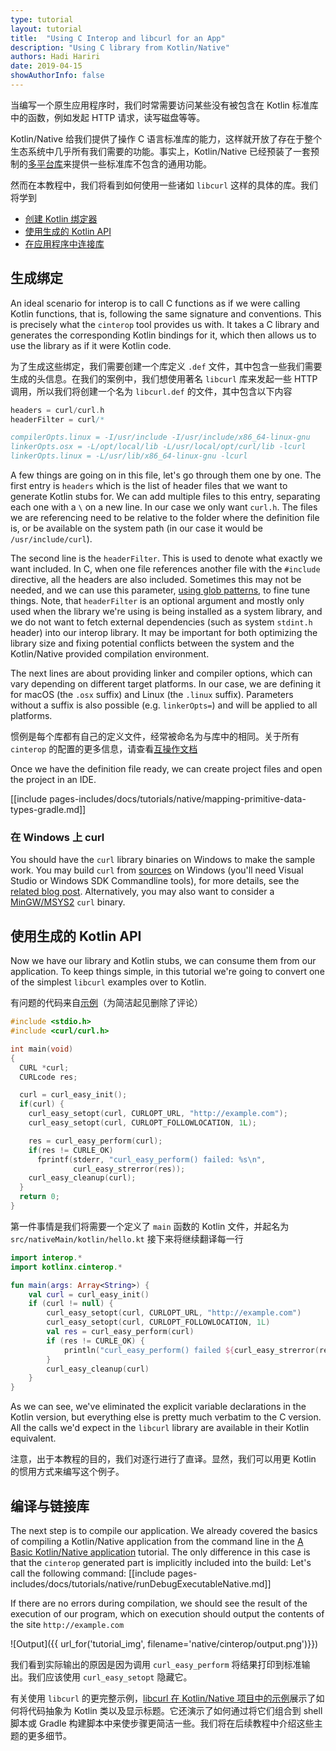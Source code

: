 ```yaml
---
type: tutorial
layout: tutorial
title:  "Using C Interop and libcurl for an App"
description: "Using C library from Kotlin/Native"
authors: Hadi Hariri 
date: 2019-04-15
showAuthorInfo: false
---
```



当编写一个原生应用程序时，我们时常需要访问某些没有被包含在 Kotlin 标准库中的函数，<!--
-->例如发起 HTTP 请求，读写磁盘等等。

Kotlin/Native 给我们提供了操作 C 语言标准库的能力，这样就开放了存在于整个生态系统中<!--
-->几乎所有我们需要的功能。事实上，Kotlin/Native 已经预装了一套预制的[多平台库](https://github.com/JetBrains/kotlin-native/blob/master/PLATFORM_LIBS.md)<!--
-->来提供一些标准库不包含的通用功能。

然而在本教程中，我们将看到如何使用一些诸如 `libcurl` 这样的具体的库。我们将学到

* [创建 Kotlin 绑定器](#生成绑定)
* [使用生成的 Kotlin API](#使用生成的-kotlin-api)
* [在应用程序中连接库](#在应用程序中连接库)


## 生成绑定

An ideal scenario for interop is to call C functions as if we were calling Kotlin functions, that is, following the same signature and conventions. This is precisely what the
`cinterop` tool provides us with. It takes a C library and generates the corresponding Kotlin bindings for it, which then allows us
to use the library as if it were Kotlin code.

为了生成这些绑定，我们需要创建一个库定义 `.def` 文件，其中包含一些我们需要生成的头信息。在我们的案例中，我们想使用著名 `libcurl`
库来发起一些 HTTP 调用，所以我们将创建一个名为 `libcurl.def` 的文件，其中包含以下内容

<div class="sample" markdown="1" mode="c" theme="idea" data-highlight-only="1" auto-indent="false">

```c
headers = curl/curl.h
headerFilter = curl/*

compilerOpts.linux = -I/usr/include -I/usr/include/x86_64-linux-gnu
linkerOpts.osx = -L/opt/local/lib -L/usr/local/opt/curl/lib -lcurl
linkerOpts.linux = -L/usr/lib/x86_64-linux-gnu -lcurl
```
</div>

A few things are going on in this file, let's go through them one by one. The first entry is `headers` which is the list of header files that we want to generate
Kotlin stubs for. We can add multiple files to this entry, separating each one with a `\` on a new line. In our case we only want `curl.h`. The files we are referencing
need to be relative to the folder where the definition file is, or be available on the system path (in our case it would be `/usr/include/curl`).

The second line is the `headerFilter`. This is used to denote what exactly we want included. In C, when one file references another file with the `#include` directive,
all the headers are also included. Sometimes this may not be needed, and we can use this parameter, [using glob patterns](https://en.wikipedia.org/wiki/Glob_(programming)), to fine tune things.
Note, that `headerFilter` is an optional argument and mostly only used when the library we're using is being installed as a system library, and we do not want to fetch external dependencies
(such as system `stdint.h` header) into our interop library. It may be important for both optimizing the library size and fixing potential conflicts between the system and the Kotlin/Native provided compilation environment.

The next lines are about providing linker and compiler options, which can vary depending on different target platforms. In our case, we are defining it for macOS (the `.osx` suffix) and Linux (the `.linux` suffix).
Parameters without a suffix is also possible (e.g. `linkerOpts=`) and will be applied to all platforms.

惯例是每个库都有自己的定义文件，经常被命名为与库中的相同。关于所有 `cinterop`
的配置的更多信息，请查看[互操作文档](/docs/reference/native/c_interop.html)

Once we have the definition file ready, we can
create project files and open the project in an IDE.

[[include pages-includes/docs/tutorials/native/mapping-primitive-data-types-gradle.md]]


### 在 Windows 上 curl

You should have the `curl` library binaries on Windows to make the sample work.
You may build `curl` from [sources](https://curl.haxx.se/download.html) on Windows (you'll need Visual Studio or Windows SDK Commandline tools), for more
details, see the [related blog post](https://jonnyzzz.com/blog/2018/10/29/kn-libcurl-windows/).
Alternatively, you may also want to consider a [MinGW/MSYS2](https://www.msys2.org/) `curl` binary.

## 使用生成的 Kotlin API

Now we have our library and Kotlin stubs, we can consume them from our application. To keep things simple, in this tutorial we're going to convert one of the simplest
`libcurl` examples over to Kotlin.

有问题的代码来自[示例](https://curl.haxx.se/libcurl/c/simple.html)（为简洁起见删除了评论）

<div class="sample" markdown="1" theme="idea" mode="c">

```c
#include <stdio.h>
#include <curl/curl.h>

int main(void)
{
  CURL *curl;
  CURLcode res;

  curl = curl_easy_init();
  if(curl) {
    curl_easy_setopt(curl, CURLOPT_URL, "http://example.com");
    curl_easy_setopt(curl, CURLOPT_FOLLOWLOCATION, 1L);

    res = curl_easy_perform(curl);
    if(res != CURLE_OK)
      fprintf(stderr, "curl_easy_perform() failed: %s\n",
              curl_easy_strerror(res));
    curl_easy_cleanup(curl);
  }
  return 0;
}
```
</div>

第一件事情是我们将需要一个定义了 `main` 函数的 Kotlin 文件，并起名为 `src/nativeMain/kotlin/hello.kt` 接下来将继续翻译每一行

<div class="sample" markdown="1" theme="idea" data-highlight-only>

```kotlin
import interop.*
import kotlinx.cinterop.*

fun main(args: Array<String>) {
    val curl = curl_easy_init()
    if (curl != null) {
        curl_easy_setopt(curl, CURLOPT_URL, "http://example.com")
        curl_easy_setopt(curl, CURLOPT_FOLLOWLOCATION, 1L)
        val res = curl_easy_perform(curl)
        if (res != CURLE_OK) {
            println("curl_easy_perform() failed ${curl_easy_strerror(res)?.toKString()}")
        }
        curl_easy_cleanup(curl)
    }
}
```
</div>

As we can see, we've eliminated the explicit variable declarations in the Kotlin version, but everything else is pretty much verbatim to the C version. All the calls we'd
expect in the `libcurl` library are available in their Kotlin equivalent.

注意，出于本教程的目的，我们对逐行进行了直译。显然，我们可以用更 Kotlin 的惯用方式来编写这个例子。

## 编译与链接库

The next step is to compile our application. We already covered the basics of compiling a Kotlin/Native application from the command line in the [A Basic Kotlin/Native application](basic-kotlin-native-app.html) tutorial.
The only difference in this case is that the `cinterop` generated part is implicitly included into the build:
Let's call the following command:
[[include pages-includes/docs/tutorials/native/runDebugExecutableNative.md]]

If there are no errors during compilation, we should see the result of the execution
of our program, which on execution should output
the contents of the site `http://example.com`

![Output]({{ url_for('tutorial_img', filename='native/cinterop/output.png')}})

我们看到实际输出的原因是因为调用 `curl_easy_perform` 将结果打印到标准输出。我们应该使用
`curl_easy_setopt` 隐藏它。

有关使用 `libcurl` 的更完整示例，[libcurl 在 Kotlin/Native 项目中的示例](https://github.com/JetBrains/kotlin-native/tree/master/samples/libcurl)展示了如何将代码抽象为 Kotlin
类以及显示标题。它还演示了如何通过将它们组合到 shell 脚本或 Gradle 构建脚本中来使步骤更简洁一些。我们将在后续教程中介绍这些主题的更多细节。

